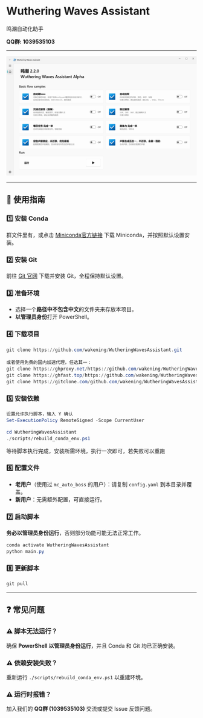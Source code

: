 # Wuthering Waves Assistant

鸣潮自动化助手

**QQ群: 1039535103**

---

![Wuthering Waves Assistant](assets/static/home_page.png)

---

## 📌 使用指南

### 1️⃣ 安装 Conda

群文件里有，或点击 [Miniconda官方链接](https://repo.anaconda.com/miniconda/Miniconda3-latest-Windows-x86_64.exe) 下载 Miniconda，并按照默认设置安装。

### 2️⃣ 安装 Git

前往 [Git 官网](https://git-scm.com/) 下载并安装 Git，全程保持默认设置。

### 3️⃣ 准备环境

- 选择一个**路径中不包含中文**的文件夹来存放本项目。
- **以管理员身份**打开 PowerShell。

### 4️⃣ 下载项目

```powershell
git clone https://github.com/wakening/WutheringWavesAssistant.git

或者使用免费的国内加速代理，任选其一：
git clone https://ghproxy.net/https://github.com/wakening/WutheringWavesAssistant.git
git clone https://ghfast.top/https://github.com/wakening/WutheringWavesAssistant.git
git clone https://gitclone.com/github.com/wakening/WutheringWavesAssistant.git
```

### 5️⃣ 安装依赖


```powershell
设置允许执行脚本，输入 Y 确认
Set-ExecutionPolicy RemoteSigned -Scope CurrentUser
```

```powershell
cd WutheringWavesAssistant
./scripts/rebuild_conda_env.ps1
```

等待脚本执行完成，安装所需环境，执行一次即可，若失败可以重跑  


### 6️⃣ 配置文件

- **老用户**（使用过 `mc_auto_boss` 的用户）：请复制 `config.yaml` 到本目录并覆盖。
- **新用户**：无需额外配置，可直接运行。

### 7️⃣ 启动脚本

**务必以管理员身份运行**，否则部分功能可能无法正常工作。

```powershell
conda activate WutheringWavesAssistant
python main.py
```

### 8️⃣ 更新脚本

```powershell
git pull
```

---

## ❓ 常见问题

### ⚠️ 脚本无法运行？
确保 **PowerShell 以管理员身份运行**，并且 Conda 和 Git 均已正确安装。

### ⚠️ 依赖安装失败？
重新运行 `./scripts/rebuild_conda_env.ps1` 以重建环境。

### ⚠️ 运行时报错？
加入我们的 **QQ群 (1039535103)** 交流或提交 Issue 反馈问题。

